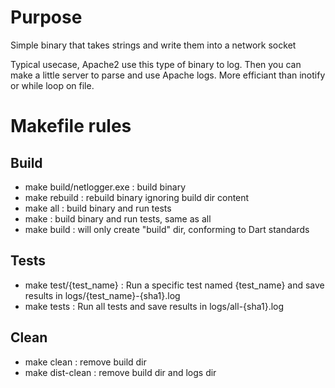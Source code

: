 # Purpose

Simple binary that takes strings and write them into a network socket

Typical usecase, Apache2 use this type of binary to log.
Then you can make a little server to parse and use Apache logs.
More efficiant than inotify or while loop on file.

# Makefile rules

## Build

- make build/netlogger.exe : build binary
- make rebuild : rebuild binary ignoring build dir content
- make all : build binary and run tests
- make : build binary and run tests, same as all
- make build : will only create "build" dir, conforming to Dart standards

## Tests

- make test/{test_name} : Run a specific test named {test_name} and save results in logs/{test_name}-{sha1}.log
- make tests : Run all tests and save results in logs/all-{sha1}.log

## Clean

- make clean : remove build dir
- make dist-clean : remove build dir and logs dir
